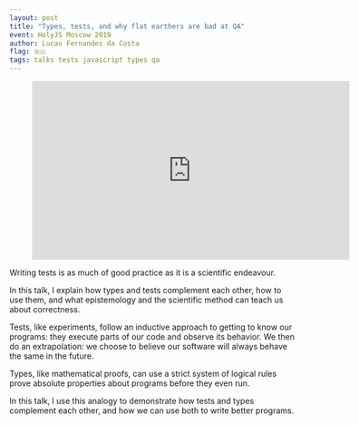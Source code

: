 ```yaml
---
layout: post
title: "Types, tests, and why flat earthers are bad at QA"
event: HolyJS Moscow 2019
author: Lucas Fernandes da Costa
flag: 🇷🇺
tags: talks tests javascript types qa
---
```


<div class="video">
    <figure>
      <iframe width="560" height="315" src="https://www.youtube.com/embed/SKBgrJg2mH4" frameborder="0" allowfullscreen></iframe>
    </figure>
</div>

Writing tests is as much of good practice as it is a scientific endeavour.

In this talk, I explain how types and tests complement each other, how to use them, and what epistemology and the scientific method can teach us about correctness.

Tests, like experiments, follow an inductive approach to getting to know our programs: they execute parts of our code and observe its behavior. We then do an extrapolation: we choose to believe our software will always behave the same in the future.

Types, like mathematical proofs, can use a strict system of logical rules prove absolute properties about programs before they even run.

In this talk, I use this analogy to demonstrate how tests and types complement each other, and how we can use both to write better programs.
